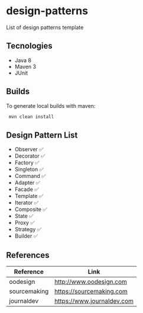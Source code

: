 # design-patterns
List of design patterns template

## Tecnologies

* Java 8
* Maven 3
* JUnit

## Builds

To generate local builds with maven:
```bash
 mvn clean install
``` 

## Design Pattern List

* Observer :white_check_mark:
* Decorator :white_check_mark:
* Factory :white_check_mark:
* Singleton :white_check_mark:
* Command :white_check_mark:
* Adapter :white_check_mark:
* Facade :white_check_mark:
* Template :white_check_mark:
* Iterator :white_check_mark:
* Composite :white_check_mark:
* State :white_check_mark:
* Proxy :white_check_mark:
* Strategy :white_check_mark:
* Builder :white_check_mark:

## References

Reference | Link
------------- | -------------
oodesign | <http://www.oodesign.com>
sourcemaking | <https://sourcemaking.com>
journaldev | <https://www.journaldev.com>